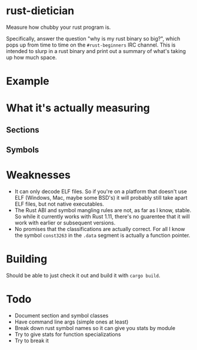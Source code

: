 # rust-dietician

Measure how chubby your rust program is.

Specifically, answer the question "why is my rust binary so big?",
which pops up from time to time on the `#rust-beginners` IRC channel.
This is intended to slurp in a rust binary and print out a summary of
what's taking up how much space.

# Example

# What it's actually measuring

## Sections

## Symbols

# Weaknesses

* It can only decode ELF files.  So if you're on a platform that
  doesn't use ELF (Windows, Mac, maybe some BSD's) it will probably
  still take apart ELF files, but not native executables.
* The Rust ABI and symbol mangling rules are not, as far as I know,
  stable.  So while it currently works with Rust 1.11, there's no
  guarentee that it will work with earlier or subsequent versions.
* No promises that the classifications are actually correct.  For all
  I know the symbol `const3263` in the `.data` segment is actually a
  function pointer.


# Building

Should be able to just check it out and build it with `cargo build`.


# Todo

* Document section and symbol classes
* Have command line args (simple ones at least)
* Break down rust symbol names so it can give you stats by module
* Try to give stats for function specializations
* Try to break it
